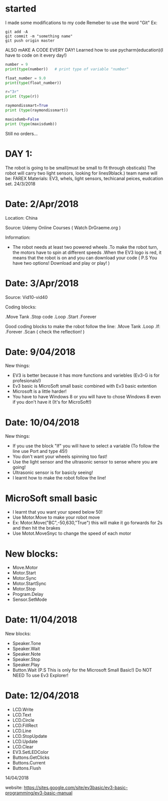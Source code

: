 # started
I made some modifications to my code
Remeber to use the word "Git" Ex:

```shell
git add -A
git commit -m "something name"
git push origin master
```
ALSO mAKE A CODE EVERY DAY!
Learned how to use pycharm(education)(I have to code on it every day!)

```python
number = 9
print(type(number))   # print type of variable "number"

float_number = 9.0
print(type(float_number))

r="3r"
print (type(r))

raymondissmart=True
print (type(raymondissmart))

maxisdumb=False
print (type(maxisdumb))
```
Still no orders...


# DAY 1: 
The robot is going to be small(must be small to fit through obsticals) The robot will carry two light sensors, looking for lines9black.)
 team name will be: FAREX Materials: EV3, whels, light sensors, techicanal peices, eudcation set. 24/3/2018
 

 
# Date: 2/Apr/2018
 
 Location:
 China
 
 Source:
 Udemy Online Courses ( Watch DrGraeme.org )
 
 Information:
* The robot needs at least two powered wheels
 .To make the robot turn, the motors have to spin at different speeds
 .When the EV3 logo is red, it means that the robot is on and you can download your code ( P.S You have two options! Download and play or play! )
 
# Date: 3/Apr/2018
 
 Source:
 Vid10-vid40
 
 Coding blocks:
 
 .Move Tank
 .Stop code
 .Loop
 .Start
 .Forever
 
 Good coding blocks to make the robot follow the line:
 .Move Tank
 .Loop
 .If:
 .Forever
 .Scan ( check the reflection! )
 
 # Date: 9/04/2018
 
 New things:
 
 * EV3 is better because it has more functions and variebles (Ev3-G is for profesionals!)
 * Ev3 basic is MicroSoft small basic combined with Ev3 basic extention
 * Microsoft is a little harder!
 * You have to have Windows 8 or you will have to chose Windows 8 even if you don't have it (It's for MicroSoft!)
 
 # Date: 10/04/2018
 
 New things:
 
 * If you use the block "If" you will have to select a variable (To follow the line use Port and type 45!)
 * You don't want your wheels spinning too fast!
 * Use the light sensor and the ultrasonic sensor to sense where you are going!
 * Ultrasonic sensor is for basicly seeing!
 * I learnt how to make the robot follow the line!
 
 # MicroSoft small basic
 
 * I learnt that you want your speed below 50!
 * Use Motor.Move to make your robot move
 * Ex: Motor.Move("BC",-50,630,"True") this will make it go forwards for 2s and then hit the brakes
 * Use Motot.MoveSnyc to change the speed of each motor
 
 # New blocks:
 
 * Move.Motor
 * Motor.Start
 * Motor.Sync
 * Motor.StartSync
 * Motor.Stop
 * Program.Delay
 * Sensor.SetMode
 
 # Date: 11/04/2018
 
 New blocks:
 
 * Speaker.Tone
 * Speaker.Wait
 * Speaker.Note
 * Speaker.Stop
 * Speaker.Play
 * Button.Wait
 (P.S This is only for the Microsoft Small Basic!)
Do NOT NEED To use Ev3 Explorer!

# Date: 12/04/2018

* LCD.Write
* LCD.Text
* LCD.Circle
* LCD.FillRect
* LCD.Line
* LCD.StopUpdate
* LCD.Update
* LCD.Clear
* EV3.SetLEDColor
* Buttons.GetClicks
* Buttons.Current
* Buttons.Flush

14/04/2018

 website: 
 https://sites.google.com/site/ev3basic/ev3-basic-programming/ev3-basic-manual
 
 
